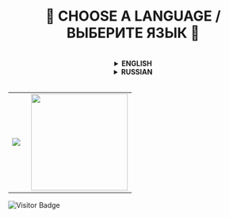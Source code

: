 <h1 align="center">
  🧭 CHOOSE A LANGUAGE / ВЫБЕРИТЕ ЯЗЫК 🧭
</h1>

<br/>

<details>
  <summary align="center"><b>ENGLISH</b></summary>

  <h2 align="center">
    🐼 WELCOME TO MY PROFILE 🐼
  </h2>

  <h3 align="center">
    ℹ️ ABOUT ME ℹ️
  </h3>

  **Hi** :hand:\
  My name is **Eugene** and I'm glad to see you in my Github profile. I think you're here for a long time.
  - My attraction to programming began at the age of **11**, when I played games a lot. The genres were completely different: horror, first-person shooter, third-person shooter, and so on.
  - At **12 years old** I sat down for programming for the first time, or rather for the Unity game engine and tried to write something in C#. After much agony, I abandoned this case.
  - A year and a half later, at the age of **13**, I gathered the courage and determination to write my first Unity game. I did it! My first game was released on the Play Market and unfortunately did not gain popularity..
  - In **15 years** I knew C# at a good level and could write a fairly large-scale and high-quality product that would gain popularity. In addition to C#, I was fond of: Pawn, Lua, JavaScript and many other programming languages, but I only know Pawn and Lua at a good level.
  - At **17 years old** I learned 3 programming languages to the end: C# (Junior), Pawn (Senior), Lua (Junior) and wrote various scripts to order.

  ---

  <h3 align="center">
    📊 MY PROJECTS 📊
  </h3>

  - [x] **NoVate Source** - the main project. It was opened in late 2021 and early 2022. The project was part of a portfolio where I could publish my work, but after that it grew into something more. Even this can be considered some kind of small company, since all the works that are published are related to this project. The name came from my nickname, to which I added the word "Source", which means "Source" in translation.
  - [x] **NoVate Design** - a secondary project that is related to the design. The idea to open my own design studio arose back in 2020, but I decided to do it only in 2021. Unfortunately, it is not possible to devote a lot of time to this project, as we would like. In early 2024, the studio underwent a rebranding and changed its name to "NoVate Design".
  - [x] **NoVate LTD** - the project, which opened in 2020 under the trademark "Jetix Studio" and the main task and goal of the project was the development of mobile games. On behalf of this studio, one game was released that had a large number of bugs and soon this studio was closed on my initiative. In 2024, the studio rebranded and changed its name to "NoVate LTD".

  ---

  <h3 align="center">
    🤙 CONTACT WITH ME 🤙
  </h3>

  <p align="center">
    <a href="https://vk.com/novate911" target="_blank">
      <img src="https://i.imgur.com/fpLQPBJ.png" width="40" height="40" title="Vk" alt="Vk" />
    </a>
    <a href="https://t.me/novatesource" target="_blank">
      <img src="https://i.imgur.com/qbW4p8Y.png" width="40" height="40" title="Telegram" alt="Telegram" />
    </a>
    <a href="https://discord.gg/dYqtDrm6Ju" target="_blank">
      <img src="https://i.imgur.com/TFvPWEX.png" width="40" height="40" title="Discord" alt="Discord" />
    </a>
  </p>

  ---

  <h3 align="center">
    🖥️ MY TECHNOLOGIES 🖥️
  </h3>

  <p align="center">
    <img src="https://i.imgur.com/Fgfvwuq.png" title="C#" alt="C#" width="40" height="40"/>&nbsp
    <img src="https://i.imgur.com/4nbUCQQ.png" title="Pawn" alt="Pawn" width="40" height="40"/>&nbsp
    <img src="https://i.imgur.com/IBNC1FY.png" title="Lua" alt="Lua" width="40" height="40"/>&nbsp
  </p>

  ---

  <h3 align="center">
    🧰 MY TOOLS 🧰
  </h3>

  <p align="center">
    <img src="https://i.imgur.com/dFqa9pB.png" title="Visual Studio & Visual Studio Code" alt="Visual Studio & Visual Studio Code" width="40" height="40"/>&nbsp
    <img src="https://i.imgur.com/35E57JD.png" title="Photoshop" alt="Photoshop" width="40" height="40"/>&nbsp
    <img src="https://i.imgur.com/y3JQnVh.png" title="Figma" alt="Figma" width="40" height="40"/>&nbsp
    <img src="https://i.imgur.com/6H1Z21j.png" title="Git" alt="Git" width="40" height="40"/>&nbsp
    <img src="https://i.imgur.com/Ubx0JZU.png" title="MySQL" alt="MySQL" width="40" height="40"/>&nbsp
    <img src="https://i.imgur.com/CEXIobQ.png" title="Unity" alt="Unity" width="40" height="40"/>&nbsp
  </p>
  
</details>

<details>
  <summary align="center"><b>RUSSIAN</b></summary>

  <h2 align="center">
    🐼 ДОБРО ПОЖАЛОВАТЬ В МОЙ ПРОФИЛЬ 🐼
  </h2>

  <h3 align="center">
    ℹ️ ОБО МНЕ ℹ️
  </h3>
  
  **Привет** :hand:\
  Меня зовут **Евгений** и я рад видеть тебя в моём профиле Github. Я думаю, ты здесь надолго.
  - Моё влечение в программирование началось в **11 лет**, когда я много играл в игры. Жанры были совсем разные: хоррор, шутер от первого лица, шутер от третьего лица и так далее.
  - В **12 лет** я первый раз сел за программирование, а точнее за игровой движок Unity и попытался что-то написать на C#. После долгих мучений я забросил это дело.
  - Спустя полтора года, в **13 лет** я набрался смелости и решительности для написания своей первой игры на Unity. Я сделал это! Моя первая игра вышла в Play Market и к сожалению не набрала популярности..
  - В **15 лет** я знал C# на хорошем уровне и мог написать довольно масштабный и качественный продукт, который обрёл бы популярность. Помимо C# я увлекался: Pawn, Lua, JavaScript и множество других языков программирования, но на хорошем уровне знаю только Pawn и Lua.
  - В **17 лет** я до конца выучил 3 языка программирования: C# (Junior), Pawn (Senior), Lua (Junior) и писал различные скрипты под заказ.

  ---

  <h3 align="center">
    📊 МОИ ПРОЕКТЫ 📊
  </h3>

  - [x] **NoVate Source** - основной проект. Был открыт в конце 2021 и начале 2022 годов. Проект являлся от части портфолио, где я мог публиковать свои работы, но после перерос в что-то большее. Можно считать даже это какой-то маленькой компанией, так как все работы, которые публикуются имеют отношения к этому проекту. Название появилось от моего ника к которому я добавил слово "Source", что в переводе обозначает "Источник".
  - [x] **NoVate Design** - второстепенный проект, который связан с дизайном. Задумка открыть свою студию по разработке дизайна возникла ещё в 2020 году, но решился я сделать это только в 2021. Не получается уделять много времени данному проекту, как хотелось бы, к сожалению. В начале 2024 года студия потерпела ребрендинг и сменила название на "NoVate Design".
  - [x] **NoVate LTD** - проект, который открылся в 2020 году под торговой маркой "Jetix Studio" и основная задача и цель проекта была - разработка мобильных игр. От лица данной студии вышла одна игра, которая имела большое количество багов и вскоре данная студия была закрыта по моей инициативе. В 2024 году студия сделала ребрендинг и сменила своё название на "NoVate LTD".

  ---

  <h3 align="center">
    🤙 СВЯЗЬ СО МНОЙ 🤙
  </h3>

  <p align="center">
    <a href="https://vk.com/novate911" target="_blank">
      <img src="https://i.imgur.com/fpLQPBJ.png" width="40" height="40" title="Vk" alt="Vk" />
    </a>
    <a href="https://t.me/novatesource" target="_blank">
      <img src="https://i.imgur.com/qbW4p8Y.png" width="40" height="40" title="Telegram" alt="Telegram" />
    </a>
    <a href="https://discord.gg/dYqtDrm6Ju" target="_blank">
      <img src="https://i.imgur.com/TFvPWEX.png" width="40" height="40" title="Discord" alt="Discord" />
    </a>
  </p>

  ---

  <h3 align="center">
    🖥️ МОИ ТЕХНОЛОГИИ 🖥️
  </h3>

  <p align="center">
    <img src="https://i.imgur.com/Fgfvwuq.png" title="C#" alt="C#" width="40" height="40"/>&nbsp
    <img src="https://i.imgur.com/4nbUCQQ.png" title="Pawn" alt="Pawn" width="40" height="40"/>&nbsp
    <img src="https://i.imgur.com/IBNC1FY.png" title="Lua" alt="Lua" width="40" height="40"/>&nbsp
  </p>

  ---

  <h3 align="center">
    🧰 МОИ ИНСТРУМЕНТЫ 🧰
  </h3>

  <p align="center">
    <img src="https://i.imgur.com/dFqa9pB.png" title="Visual Studio & Visual Studio Code" alt="Visual Studio & Visual Studio Code" width="40" height="40"/>&nbsp
    <img src="https://i.imgur.com/35E57JD.png" title="Photoshop" alt="Photoshop" width="40" height="40"/>&nbsp
    <img src="https://i.imgur.com/y3JQnVh.png" title="Figma" alt="Figma" width="40" height="40"/>&nbsp
    <img src="https://i.imgur.com/6H1Z21j.png" title="Git" alt="Git" width="40" height="40"/>&nbsp
    <img src="https://i.imgur.com/Ubx0JZU.png" title="MySQL" alt="MySQL" width="40" height="40"/>&nbsp
    <img src="https://i.imgur.com/CEXIobQ.png" title="Unity" alt="Unity" width="40" height="40"/>&nbsp
  </p>
  
</details>

<br/>

<table>
  <tr>
    <td>
      <img align="left" src="http://github-readme-streak-stats.herokuapp.com?user=NoVate911&theme=dark&background=000000"/>
    </td>
    <td>
      <img height="195px" align="right" src="https://github-readme-stats-sigma-five.vercel.app/api/top-langs/?username=NoVate911&layout=compact&theme=vision-friendly-dark"/>
    </td>
  </tr>
</table>

![Visitor Badge](https://visitor-badge.laobi.icu/badge?page_id=NoVate911)
